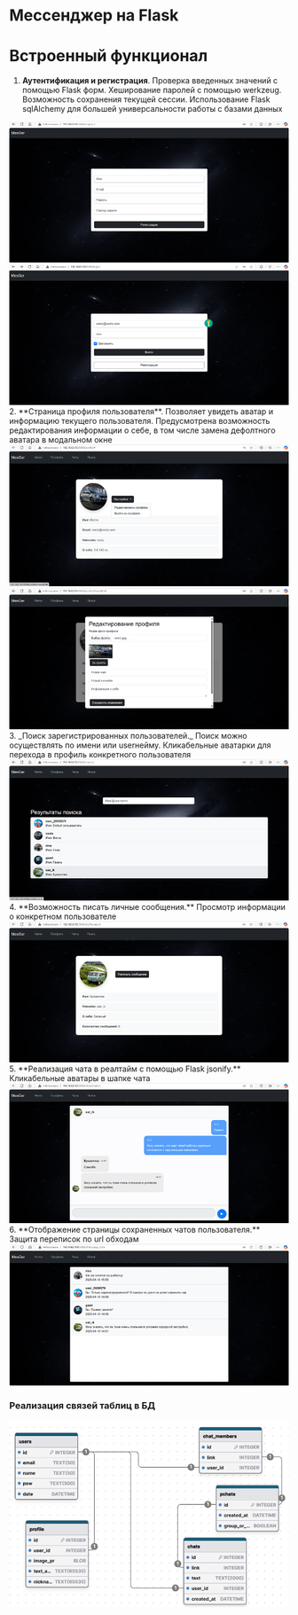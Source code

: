 # Мессенджер на Flask

# Встроенный функционал

1. **Аутентификация и регистрация**. Проверка введенных значений с помощью Flask форм. Хеширование паролей с помощью werkzeug.
   Возможность сохранения текущей сессии. Использование Flask sqlAlchemy для большей универсальности работы с базами данных
<img src="presentation/img.png"/>
<img src="presentation/img_1.png"/>
2. **Страница профиля пользователя**. Позволяет увидеть аватар и информацию текущего пользователя. Предусмотрена 
возможность редактирования информации о себе, в том числе замена дефолтного аватара в модальном окне
<img src="presentation/img_2.png"/>
<img src="presentation/img_3.png"/>
3. _Поиск зарегистрированных пользователей._ Поиск можно осуществлять по имени или userнейму. Кликабельные аватарки для
перехода в профиль конкретного пользователя
<img src="presentation/img_4.png"/>
4. **Возможность писать личные сообщения.** Просмотр информации о конкретном пользователе
<img src="presentation/img_5.png"/>
5. **Реализация чата в реалтайм с помощью Flask jsonify.** Кликабельные аватары в шапке чата
<img src="presentation/img_6.png"/>
6. **Отображение страницы сохраненных чатов пользователя.** Защита переписок по url обходам
<img src="presentation/img_7.png"/>

### Реализация связей таблиц в БД
<img src="presentation/img_8.png"/>